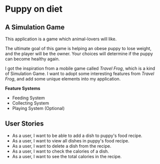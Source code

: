 # Puppy on diet

## A Simulation Game

This application is a game which animal-lovers will like.

The ultimate goal of this game is helping an obese puppy to lose
weight, and the player will be the owner. Your choices will determine 
if the puppy can become healthy again.

I got the inspiration from a mobile game called *Travel Frog*,
which is a kind of Simulation Game. I want to adopt some interesting 
features from *Travel Frog*, and add some unique elements into
my application.

**Feature Systems**
- Feeding System
- Collecting System
- Playing System (Optional)

## User Stories

- As a user, I want to be able to add a dish to puppy's food recipe.
- As a user, I want to view all dishes in puppy's food recipe.
- As a user, I want to delete a dish from the recipe.
- As a user, I want to check the calories of a dish.
- As a user, I want to see the total calories in the recipe.
